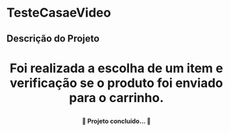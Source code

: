 # TesteCasaeVideo

## Descrição do Projeto
<h1 align="center">
<p align="center">Foi realizada a escolha de um item e verificação se o produto foi enviado para o carrinho.</p>
  </h1>
  
  
  <h4 align="center"> 
	🚧  Projeto concluído...  🚧
</h4>
